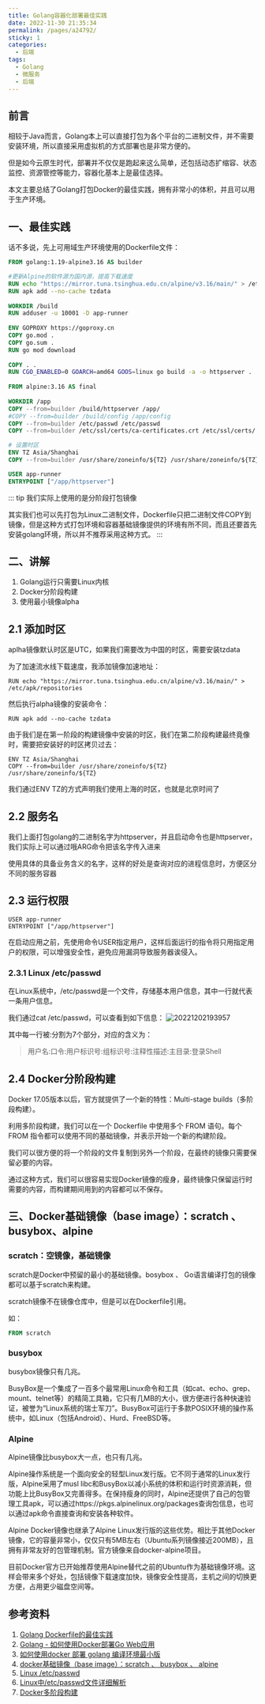 ```yaml
---
title: Golang容器化部署最佳实践
date: 2022-11-30 21:35:34
permalink: /pages/a24792/
sticky: 1
categories:
  - 后端
tags:
  - Golang
  - 微服务
  - 后端
---
```


## 前言

相较于Java而言，Golang本上可以直接打包为各个平台的二进制文件，并不需要安装环境，所以直接采用虚拟机的方式部署也是非常方便的。

但是如今云原生时代，部署并不仅仅是跑起来这么简单，还包括动态扩缩容、状态监控、资源管控等能力，容器化基本上是最佳选择。

本文主要总结了Golang打包Docker的最佳实践，拥有非常小的体积，并且可以用于生产环境。

<!-- more -->

## 一、最佳实践

话不多说，先上可用域生产环境使用的Dockerfile文件：

```dockerfile
FROM golang:1.19-alpine3.16 AS builder

#更新Alpine的软件源为国内源，提高下载速度
RUN echo "https://mirror.tuna.tsinghua.edu.cn/alpine/v3.16/main/" > /etc/apk/repositories
RUN apk add --no-cache tzdata
 
WORKDIR /build
RUN adduser -u 10001 -D app-runner
 
ENV GOPROXY https://goproxy.cn
COPY go.mod .
COPY go.sum .
RUN go mod download
 
COPY . .
RUN CGO_ENABLED=0 GOARCH=amd64 GOOS=linux go build -a -o httpserver .
 
FROM alpine:3.16 AS final
 
WORKDIR /app
COPY --from=builder /build/httpserver /app/
#COPY --from=builder /build/config /app/config
COPY --from=builder /etc/passwd /etc/passwd
COPY --from=builder /etc/ssl/certs/ca-certificates.crt /etc/ssl/certs/

# 设置时区
ENV TZ Asia/Shanghai
COPY --from=builder /usr/share/zoneinfo/${TZ} /usr/share/zoneinfo/${TZ}

USER app-runner
ENTRYPOINT ["/app/httpserver"]
```

::: tip
我们实际上使用的是分阶段打包镜像

其实我们也可以先打包为Linux二进制文件，Dockerfile只把二进制文件COPY到镜像，但是这种方式打包环境和容器基础镜像提供的环境有所不同，而且还要首先安装golang环境，所以并不推荐采用这种方式。
:::

## 二、讲解

1. Golang运行只需要Linux内核
2. Docker分阶段构建
3. 使用最小镜像alpha

## 2.1 添加时区
aplha镜像默认时区是UTC，如果我们需要改为中国的时区，需要安装tzdata

为了加速流水线下载速度，我添加镜像加速地址：
```
RUN echo "https://mirror.tuna.tsinghua.edu.cn/alpine/v3.16/main/" > /etc/apk/repositories
```

然后执行alpha镜像的安装命令：
```
RUN apk add --no-cache tzdata
```

由于我们是在第一阶段的构建镜像中安装的时区，我们在第二阶段构建最终竟像时，需要把安装好的时区拷贝过去：

```
ENV TZ Asia/Shanghai
COPY --from=builder /usr/share/zoneinfo/${TZ} /usr/share/zoneinfo/${TZ}
```

我们通过ENV TZ的方式声明我们使用上海的时区，也就是北京时间了

## 2.2 服务名
我们上面打包golang的二进制名字为httpserver，并且启动命令也是httpserver，我们实际上可以通过哦ARG命令把该名字传入进来

使用具体的具备业务含义的名字，这样的好处是查询对应的进程信息时，方便区分不同的服务容器

## 2.3 运行权限
```
USER app-runner
ENTRYPOINT ["/app/httpserver"]
```
在启动应用之前，先使用命令USER指定用户，这样后面运行的指令将只用指定用户的权限，可以增强安全性，避免应用漏洞导致服务器诶侵入。

### 2.3.1 Linux /etc/passwd

在Linux系统中，/etc/passwd是一个文件，存储基本用户信息，其中一行就代表一条用户信息。

我们通过cat /etc/passwd，可以查看到如下信息：
![20221202193957](http://picqq.oss-cn-shenzhen.aliyuncs.com//pic/md/20221202193957.png)

其中每一行被:分割为7个部分，对应的含义为：

> 用户名:口令:用户标识号:组标识号:注释性描述:主目录:登录Shell

## 2.4 Docker分阶段构建
Docker 17.05版本以后，官方就提供了一个新的特性：Multi-stage builds（多阶段构建）。

利用多阶段构建，我们可以在一个 Dockerfile 中使用多个 FROM 语句。每个 FROM 指令都可以使用不同的基础镜像，并表示开始一个新的构建阶段。

我们可以很方便的将一个阶段的文件复制到另外一个阶段，在最终的镜像只需要保留必要的内容。

通过这种方式，我们可以很容易实现Docker镜像的瘦身，最终镜像只保留运行时需要的内容，而构建期间用到的内容都可以不保存。


## 三、Docker基础镜像（base image）：scratch 、busybox、alpine

### scratch：空镜像，基础镜像
scratch是Docker中预留的最小的基础镜像。bosybox 、 Go语言编译打包的镜像都可以基于scratch来构建。

scratch镜像不在镜像仓库中，但是可以在Dockerfile引用。

如：
```dockerfile
FROM scratch
```

### busybox
busybox镜像只有几兆。

BusyBox是一个集成了一百多个最常用Linux命令和工具（如cat、echo、grep、mount、telnet等）的精简工具箱，它只有几MB的大小，很方便进行各种快速验证，被誉为“Linux系统的瑞士军刀”。BusyBox可运行于多款POSIX环境的操作系统中，如Linux（包括Android）、Hurd、FreeBSD等。

### Alpine
Alpine镜像比busybox大一点，也只有几兆。

Alpine操作系统是一个面向安全的轻型Linux发行版。它不同于通常的Linux发行版，Alpine采用了musl libc和BusyBox以减小系统的体积和运行时资源消耗，但功能上比BusyBox又完善得多。在保持瘦身的同时，Alpine还提供了自己的包管理工具apk，可以通过https://pkgs.alpinelinux.org/packages查询包信息，也可以通过apk命令直接查询和安装各种软件。

Alpine Docker镜像也继承了Alpine Linux发行版的这些优势。相比于其他Docker镜像，它的容量非常小，仅仅只有5MB左右（Ubuntu系列镜像接近200MB），且拥有非常友好的包管理机制。官方镜像来自docker-alpine项目。

目前Docker官方已开始推荐使用Alpine替代之前的Ubuntu作为基础镜像环境。这样会带来多个好处，包括镜像下载速度加快，镜像安全性提高，主机之间的切换更方便，占用更少磁盘空间等。


## 参考资料

1. [Golang Dockerfile的最佳实践](https://blog.csdn.net/kingu_crimson/article/details/126266971)
2. [Golang - 如何使用Docker部署Go Web应用](https://www.cnblogs.com/beatleC/p/16056315.html)
3. [如何使用docker 部署 golang 编译环境最小版](https://www.cnblogs.com/jackluo/p/13576448.html)
4. [docker基础镜像（base image）：scratch 、 busybox 、 alpine](http://www.asznl.com/post/48)
5. [Linux /etc/passwd](https://blog.csdn.net/qq_34556414/article/details/78902662)
6. [Linux中/etc/passwd文件详细解析](https://blog.csdn.net/zhongbeida_xue/article/details/105136672)
7. [Docker多阶段构建](https://www.jianshu.com/p/68c57153d968)
